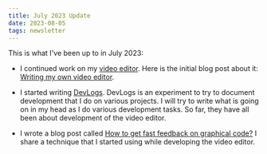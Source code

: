 ```yaml
---
title: July 2023 Update
date: 2023-08-05
tags: newsletter
---
```


This is what I've been up to in July 2023:

* I continued work on my [video editor](/projects/rlvideo/index.html). Here is
  the initial blog post about it: [Writing my own video
  editor](/writing/writing-my-own-video-editor/index.html).

* I started writing [DevLogs](/tags/devlog/index.html). DevLogs is an
  experiment to try to document development that I do on various projects. I
  will try to write what is going on in my head as I do various development
  tasks. So far, they have all been about development of the video editor.

* I wrote a blog post called [How to get fast feedback on graphical
  code?](/writing/fast-feedback-on-graphical-code/index.html) I share a
  technique that I started using while developing the video editor.
